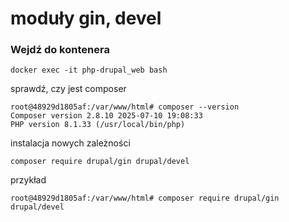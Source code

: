 # moduły gin, devel

### Wejdź do kontenera

```
docker exec -it php-drupal_web bash
```

sprawdź, czy jest composer

```
root@48929d1805af:/var/www/html# composer --version
Composer version 2.8.10 2025-07-10 19:08:33
PHP version 8.1.33 (/usr/local/bin/php)
```
instalacja nowych zależności

```
composer require drupal/gin drupal/devel
```
przykład

`root@48929d1805af:/var/www/html# composer require drupal/gin drupal/devel`

